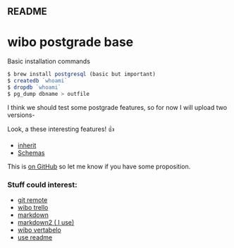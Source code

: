 README
-

# wibo postgrade base

Basic installation commands

```javascript
$ brew install postgresql (basic but important)
$ createdb `whoami`
$ dropdb `whoami`
$ pg_dump dbname > outfile
```

I think we should test some postgrade features, so for now I will upload two versions-


Look, a these interesting features! :+1:

 * [inherit](http://www.postgresql.org/docs/9.1/static/ddl-schemas.html)
 * [Schemas](http://www.postgresql.org/docs/9.1/static/ddl-inherit.html)



This is [on GitHub](https://github.com/42MrPiou42/Wibo) so let me know if you have some proposition.



### Stuff could interest:

 * [git remote](https://help.github.com/articles/adding-an-existing-project-to-github-using-the-command-line/)
 * [wibo trello](https://trello.com/b/hSrkRLCZ/open-project)
 * [markdown](http://tmpvar.com/markdown.html)
 * [markdown2  ( I use)](http://jbt.github.io/markdown-editor/)
 * [wibo vertabelo](https://my.vertabelo.com/model/Lhle9MHFFYh72rWYP1HHj0XQoBByDN6LW19uh9fD1D3VtFZPkSpCEqgN9GlKqlS6)
 * [use readme](http://stackoverflow.com/questions/10240125/working-with-readme-md-on-github-com)